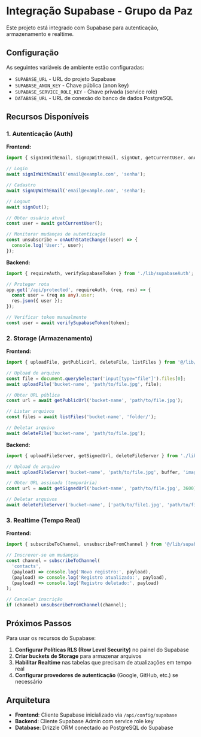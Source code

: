# Integração Supabase - Grupo da Paz

Este projeto está integrado com Supabase para autenticação, armazenamento e realtime.

## Configuração

As seguintes variáveis de ambiente estão configuradas:
- `SUPABASE_URL` - URL do projeto Supabase
- `SUPABASE_ANON_KEY` - Chave pública (anon key)
- `SUPABASE_SERVICE_ROLE_KEY` - Chave privada (service role)
- `DATABASE_URL` - URL de conexão do banco de dados PostgreSQL

## Recursos Disponíveis

### 1. Autenticação (Auth)

**Frontend:**
```typescript
import { signInWithEmail, signUpWithEmail, signOut, getCurrentUser, onAuthStateChange } from '@/lib/supabaseAuth';

// Login
await signInWithEmail('email@example.com', 'senha');

// Cadastro
await signUpWithEmail('email@example.com', 'senha');

// Logout
await signOut();

// Obter usuário atual
const user = await getCurrentUser();

// Monitorar mudanças de autenticação
const unsubscribe = onAuthStateChange((user) => {
  console.log('User:', user);
});
```

**Backend:**
```typescript
import { requireAuth, verifySupabaseToken } from './lib/supabaseAuth';

// Proteger rota
app.get('/api/protected', requireAuth, (req, res) => {
  const user = (req as any).user;
  res.json({ user });
});

// Verificar token manualmente
const user = await verifySupabaseToken(token);
```

### 2. Storage (Armazenamento)

**Frontend:**
```typescript
import { uploadFile, getPublicUrl, deleteFile, listFiles } from '@/lib/supabaseStorage';

// Upload de arquivo
const file = document.querySelector('input[type="file"]').files[0];
await uploadFile('bucket-name', 'path/to/file.jpg', file);

// Obter URL pública
const url = await getPublicUrl('bucket-name', 'path/to/file.jpg');

// Listar arquivos
const files = await listFiles('bucket-name', 'folder/');

// Deletar arquivo
await deleteFile('bucket-name', 'path/to/file.jpg');
```

**Backend:**
```typescript
import { uploadFileServer, getSignedUrl, deleteFileServer } from './lib/supabaseStorage';

// Upload de arquivo
await uploadFileServer('bucket-name', 'path/to/file.jpg', buffer, 'image/jpeg');

// Obter URL assinada (temporária)
const url = await getSignedUrl('bucket-name', 'path/to/file.jpg', 3600);

// Deletar arquivos
await deleteFileServer('bucket-name', ['path/to/file1.jpg', 'path/to/file2.jpg']);
```

### 3. Realtime (Tempo Real)

**Frontend:**
```typescript
import { subscribeToChannel, unsubscribeFromChannel } from '@/lib/supabaseRealtime';

// Inscrever-se em mudanças
const channel = subscribeToChannel(
  'contacts',
  (payload) => console.log('Novo registro:', payload),
  (payload) => console.log('Registro atualizado:', payload),
  (payload) => console.log('Registro deletado:', payload)
);

// Cancelar inscrição
if (channel) unsubscribeFromChannel(channel);
```

## Próximos Passos

Para usar os recursos do Supabase:

1. **Configurar Políticas RLS (Row Level Security)** no painel do Supabase
2. **Criar buckets de Storage** para armazenar arquivos
3. **Habilitar Realtime** nas tabelas que precisam de atualizações em tempo real
4. **Configurar provedores de autenticação** (Google, GitHub, etc.) se necessário

## Arquitetura

- **Frontend**: Cliente Supabase inicializado via `/api/config/supabase`
- **Backend**: Cliente Supabase Admin com service role key
- **Database**: Drizzle ORM conectado ao PostgreSQL do Supabase
